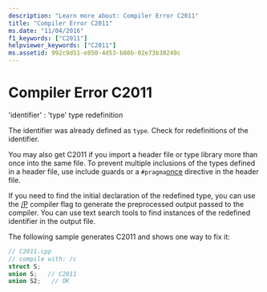 ```yaml
---
description: "Learn more about: Compiler Error C2011"
title: "Compiler Error C2011"
ms.date: "11/04/2016"
f1_keywords: ["C2011"]
helpviewer_keywords: ["C2011"]
ms.assetid: 992c9d51-e850-4d53-b86b-02e73b38249c
---
```

# Compiler Error C2011

'identifier' : 'type' type redefinition

The identifier was already defined as `type`. Check for redefinitions of the identifier.

You may also get C2011 if you import a header file or type library more than once into the same file. To prevent multiple inclusions of the types defined in a header file, use include guards or a `#pragma`[once](../../preprocessor/once.md) directive in the header file.

If you need to find the initial declaration of the redefined type, you can use the [/P](../../build/reference/p-preprocess-to-a-file.md) compiler flag to generate the preprocessed output passed to the compiler. You can use text search tools to find instances of the redefined identifier in the output file.

The following sample generates C2011 and shows one way to fix it:

```cpp
// C2011.cpp
// compile with: /c
struct S;
union S;   // C2011
union S2;   // OK
```
